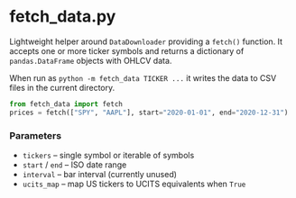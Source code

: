 # fetch_data.py

Lightweight helper around `DataDownloader` providing a `fetch()` function.
It accepts one or more ticker symbols and returns a dictionary of
`pandas.DataFrame` objects with OHLCV data.

When run as `python -m fetch_data TICKER ...` it writes the data to CSV files in
the current directory.

```python
from fetch_data import fetch
prices = fetch(["SPY", "AAPL"], start="2020-01-01", end="2020-12-31")
```

### Parameters
- `tickers` – single symbol or iterable of symbols
- `start` / `end` – ISO date range
- `interval` – bar interval (currently unused)
- `ucits_map` – map US tickers to UCITS equivalents when `True`
